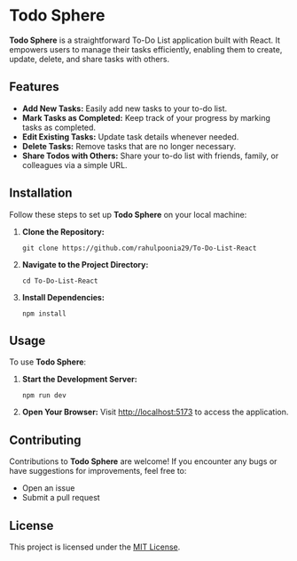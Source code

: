# Todo Sphere

**Todo Sphere** is a straightforward To-Do List application built with React. It empowers users to manage their tasks efficiently, enabling them to create, update, delete, and share tasks with others.

## Features

-   **Add New Tasks:** Easily add new tasks to your to-do list.
-   **Mark Tasks as Completed:** Keep track of your progress by marking tasks as completed.
-   **Edit Existing Tasks:** Update task details whenever needed.
-   **Delete Tasks:** Remove tasks that are no longer necessary.
-   **Share Todos with Others:** Share your to-do list with friends, family, or colleagues via a simple URL.

## Installation

Follow these steps to set up **Todo Sphere** on your local machine:

1. **Clone the Repository:**
    ```
    git clone https://github.com/rahulpoonia29/To-Do-List-React
    ```
2. **Navigate to the Project Directory:**
    ```
    cd To-Do-List-React
    ```
3. **Install Dependencies:**
    ```
    npm install
    ```

## Usage

To use **Todo Sphere**:

1. **Start the Development Server:**
    ```
    npm run dev
    ```
2. **Open Your Browser:** Visit [http://localhost:5173](http://localhost:5173) to access the application.

## Contributing

Contributions to **Todo Sphere** are welcome! If you encounter any bugs or have suggestions for improvements, feel free to:

-   Open an issue
-   Submit a pull request

## License

This project is licensed under the [MIT License](LICENSE).
